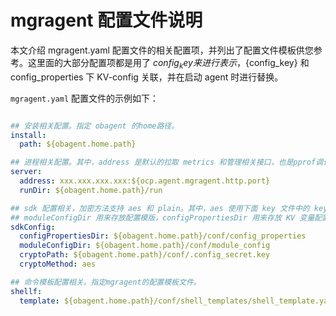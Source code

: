 # mgragent 配置文件说明

本文介绍 mgragent.yaml 配置文件的相关配置项，并列出了配置文件模板供您参考。这里面的大部分配置项都是用了 ${config_key} 来进行表示，${config_key} 和 config_properties 下 KV-config 关联，并在启动 agent 时进行替换。

`mgragent.yaml` 配置文件的示例如下：

```yaml

## 安装相关配置。指定 obagent 的home路径。
install:
  path: ${obagent.home.path}

## 进程相关配置。其中，address 是默认的拉取 metrics 和管理相关接口，也是pprof调试端口。
server:
  address: xxx.xxx.xxx.xxx:${ocp.agent.mgragent.http.port}
  runDir: ${obagent.home.path}/run

## sdk 配置相关，加密方法支持 aes 和 plain。其中，aes 使用下面 key 文件中的 key 对需要加密的配置项进行加密。
## moduleConfigDir 用来存放配置模版，configPropertiesDir 用来存放 KV 变量配置
sdkConfig:
  configPropertiesDir: ${obagent.home.path}/conf/config_properties
  moduleConfigDir: ${obagent.home.path}/conf/module_config
  cryptoPath: ${obagent.home.path}/conf/.config_secret.key
  cryptoMethod: aes

## 命令模板配置相关。指定mgragent的配置模板文件。
shellf:
  template: ${obagent.home.path}/conf/shell_templates/shell_template.yaml
```
